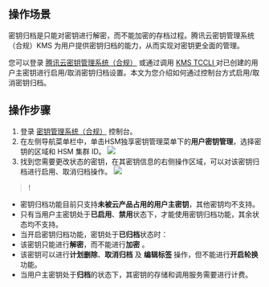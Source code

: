 
## 操作场景
密钥归档是只能对密钥进行解密，而不能加密的存档过程。腾讯云密钥管理系统（合规）KMS 为用户提供密钥归档的能力，从而实现对密钥更全面的管理。

您可以登录 [腾讯云密钥管理系统（合规）](https://console.cloud.tencent.com/kms2) 或通过调用 [KMS TCCLI ](https://cloud.tencent.com/document/product/573/47830)对已创建的用户主密钥进行启用/取消密钥归档设置。本文为您介绍如何通过控制台方式启用/取消密钥归档。

## 操作步骤

1. 登录 [密钥管理系统（合规）](https://console.cloud.tencent.com/kms2) 控制台。
2. 在左侧导航菜单栏中，单击HSM独享密钥管理菜单下的**用户密钥管理**，选择密钥的区域和 HSM 集群 ID。
![](https://qcloudimg.tencent-cloud.cn/raw/c6af8016a3daa928cafb01b50cdbcfe1.png)
3. 找到您需要更改状态的密钥，在其密钥信息的右侧操作区域，可以对该密钥归档进行启用、取消归档操作。
   ![](https://main.qcloudimg.com/raw/ede5e6b0f51e317e9f17594ab1917b2e.png)
>!
 - 密钥归档功能目前只支持**未被云产品占用的用户主密钥**，其他密钥均不支持。
 - 只有当用户主密钥处于**已启用**、**禁用**状态下，才能使用密钥归档功能，其余状态均不支持。
 - 当开启密钥归档功能，密钥处于**已归档**状态时：
  - 该密钥只能进行**解密**，而不能进行**加密**  。
  - 该密钥可以进行**计划删除**、**取消归档** 及 **编辑标签** 操作，但不能进行**开启轮换**功能。
 - 当用户主密钥处于**归档**的状态下，其密钥的存储和调用服务需要进行计费。

 

